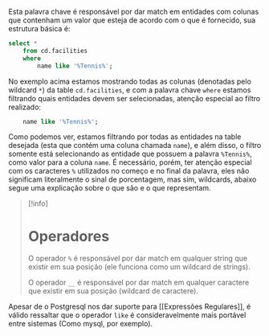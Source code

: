
Esta palavra chave é responsável por dar match em entidades com colunas que contenham um valor que esteja de acordo com o que é fornecido, sua estrutura básica é: 
```sql
select * 
	from cd.facilities 
	where
		name like '%Tennis%';
```

No exemplo acima estamos mostrando todas as colunas (denotadas pelo wildcard `*`) da table `cd.facilities`, e com a palavra chave `where` estamos filtrando quais entidades devem ser selecionadas, atenção especial ao filtro realizado:
```sql
	name like '%Tennis%';
```

Como podemos ver, estamos filtrando por todas as entidades na table desejada (esta que contém uma coluna chamada `name`), e além disso, o filtro somente está selecionando as entidade que possuem a palavra `%Tennis%`, como valor para a coluna `name`.
É necessário, porém, ter atenção especial com os caracteres `%` utilizados no começo e no final da palavra, eles não significam literalmente o sinal de porcentagem, mas sim, wildcards, abaixo segue uma explicação sobre o que são e o que representam.

>[!info]
># Operadores
>O operador `%` é responsável por dar match em qualquer string que existir em sua posição (ele funciona como um wildcard de strings).
>
>O operador `__` é responsável por dar match em qualquer caractere que existir em sua posição (wildcard de caractere).

Apesar de o Postgresql nos dar suporte para [[Expressões Regulares]], é válido ressaltar que o operador `like` é consideravelmente mais portável entre sistemas (Como mysql, por exemplo).
